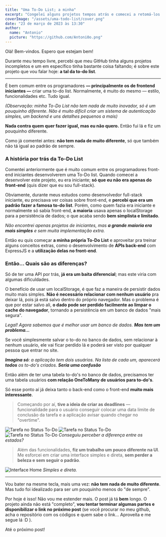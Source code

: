 ```yaml
---
title: "Uma To-Do List; a minha"
excerpt: "Congelei alguns projetos tempos atrás e comecei a retomá-los. Um destes projetos é a minha to-do list"
coverImage: "/assets/uma-todo-list/cover.png"
date: "23 de março de 2023 às 13:30"
author:
  name: "Antonio"
  picture: "https://github.com/Antoni0o.png"
---
```


Olá! Bem-vindos. Espero que estejam bem!

Durante meu tempo livre, percebi que meu GitHub tinha alguns projetos incompletos e um em específico tinha bastante coisa faltando; é sobre este projeto que vou falar hoje: **a tal da to-do list**.

---

É bem comum entre os programadores **— principalmente os de frontend iniciantes —** criar uma to-do list. Normalmente, é muito do mesmo — estilo, funcionalidades etc. Tudo igual.

_(Observação: minha To-Do List não tem nada de muito inovador, só é um pouquinho diferente. Não é muito difícil criar um sistema de autenticação simples, um backend e uns detalhes pequenos a mais)_

**Nada contra quem quer fazer igual, mas eu não quero.** Então fui lá e fiz um pouquinho diferente.

Como já comentei antes: **não tem nada de muito diferente**, só que também não tá igual ao padrão de sempre.

### A história por trás da To-Do List

Comentei anteriormente que é muito comum entre os programadores front-end iniciantes desenvolverem uma To-Do list. Quando comecei a desenvolver este projeto, eu era iniciante; **só que eu não era apenas do front-end** (quis dizer que eu sou full-stack).

Obviamente, durante meus estudos como desenvolvedor full-stack iniciante, eu precisava ver coisas sobre front-end, e **percebi que era um padrão fazer a famosa to-do list**. Porém, como quem fazia era iniciante e normalmente só sabia front-end, **a maioria** usava apenas o localStorage para a persistência de dados; o que acaba sendo **bem simplista e limitado**.

_Não encontrei apenas projetos de iniciantes, mas **a grande maioria era mais simples** e sem muita implementação extra._

Então eu quis começar **a minha própria To-Do List** e aproveitar pra treinar alguns conceitos extras, como o desenvolvimento de **APIs back-end** com ExpressJS e a **utilização delas no front-end**.

### Então... Quais são as diferenças?

Só de ter uma API por trás, **já era um baita diferencial**; mas este viria com algumas dificuldades.

O benefício de usar um localStorage, é que faz a maneira de persistir dados muito mais simples. **Não é necessário relacionar com nenhum usuário** pra deixar lá, pois já está salvo dentro do próprio navegador. Mas o problema é que por estar salvo ali, **o dado pode ser perdido facilmente ao limpar o cache do navegador**, tornando a persistência em um banco de dados "mais segura".

_Legal! Agora sabemos que é melhor usar um banco de dados. **Mas tem um problema...**_

Se você simplesmente salvar o to-do no banco de dados, sem relacionar à nenhum usuário, ele vai ficar perdido lá e poderá ser visto por qualquer pessoa que entrar no site.

_**Imagina só**: a aplicação tem dois usuários. Na lista de cada um, aparecerá **todos** os to-do's criados. **Seria uma confusão**_

Então além de ter uma tabela to-do's no banco de dados, precisamos ter uma tabela usuários **com relação OneToMany de usuários para to-do's**.

Só esse ponto aí já deixa tanto o back-end como o front-end **muito mais interessante**.

> Começando por aí, **tive a ideia de criar as deadlines** — funcionalidade para o usuário conseguir colocar uma data limite de conclusão da tarefa e a aplicação avisar quando chegar no "overtime".

![Tarefa no Status To-Do](/assets/uma-todo-list/task-to-do.png)
![Tarefa no Status To-Do](/assets/uma-todo-list/task-overtime.png)
![Tarefa no Status To-Do](/assets/uma-todo-list/task-done.png)
_Conseguiu perceber a diferença entre os estados?_

> Além das funcionalidades, **fiz um trabalho um pouco diferente na UI**.  
> Me esforcei em criar uma interface simples e direta, **sem perder a beleza e sem seguir o padrão**.

![Interface Home](/assets/uma-todo-list/interface-image.png)
_Simples e direta._

---

Vou bater na mesme tecla, mais uma vez: **não tem nada de muito diferente**. Mas tudo foi idealizado para ser um pouquinho menos do "de sempre".

Por hoje é isso! Não vou me estender mais. O post já tá **bem** longo. O projeto ainda não está "completo", **vou tentar terminar algumas partes e disponibilizar o link no próximo post** (se você procurar no meu github, acha o repositório com os códigos e quem sabe o link... Aproveita e me segue lá :D ).

Até o próximo post!
